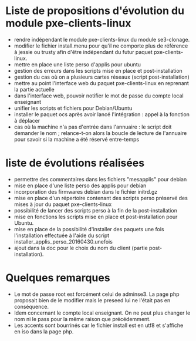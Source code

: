 # Liste de propositions d'évolution du module pxe-clients-linux

* rendre indépendant le module pxe-clients-linux du module se3-clonage.
* modifier le fichier install.menu pour qu'il ne comporte plus de référence à jessie ou trusty afin d'être indépendant du futur paquet pxe-clients-linux.
* mettre en place une liste perso d'applis pour ubuntu
* gestion des erreurs dans les scripts mise en place et post-installation
* gestion du cas où on a plusieurs cartes réseaux (script post-installation)
* mettre au point l'interface web du paquet pxe-clients-linux en reprenant la partie actuelle
* dans l'interface web, pouvoir notifier le mot de passe du compte local enseignant
* unifier les scripts et fichiers pour Debian/Ubuntu
* installer le paquet ocs après avoir lancé l'intégration : appel à la fonction à déplacer
* cas où la machine n'a pas d'entrée dans l'annuaire : le script doit demander le nom ; relance-t-on alors la boucle de lecture de l'annuaire pour savoir si la machine a été réservé entre-temps


# liste de évolutions réalisées

* permettre des commentaires dans les fichiers "mesapplis" pour debian
* mise en place d'une liste perso des applis pour debian
* incorporation des firmwares debian dans le fichier initrd.gz
* mise en place d'un répertoire contenant des scripts perso préservé des mises à jour du paquet pxe-clients-linux
* possibilité de lancer des scripts perso à la fin de la post-installation
* mise en fonctions les scripts mise en place et post-installation pour Ubuntu.
* mise en place de la possibilité d'installer des paquets une fois l'installation effectuée à l'aide du script installer_applis_perso_20160430.unefois
* ajout dans la doc pour le choix du nom du client (partie post-installation).


# Quelques remarques

- Le mot de passe root est forcément celui de adminse3. La page php proposait bien de le modifier mais le preseed lui ne l'était pas en conséquence.
- Idem concernant le compte local enseignant. On ne peut plus changer le nom ni le pass pour la même raison que précédemment.
- Les accents sont bourrinés car le fichier install est en utf8 et s'affiche en iso dans la page php.

